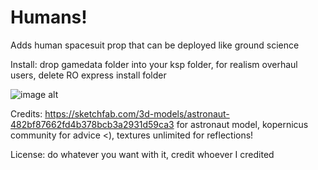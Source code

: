 # Humans!
Adds human spacesuit prop that can be deployed like ground science 

Install: drop gamedata folder into your ksp folder, for realism overhaul users, delete RO express install folder

![image alt](https://github.com/Wargamer2137/Humans-/blob/main/screenshot222.png?raw=true)

Credits: https://sketchfab.com/3d-models/astronaut-482bf87662fd4b378bcb3a2931d59ca3 for astronaut model, kopernicus community for advice <), textures unlimited for reflections!

License: do whatever you want with it, credit whoever I credited

